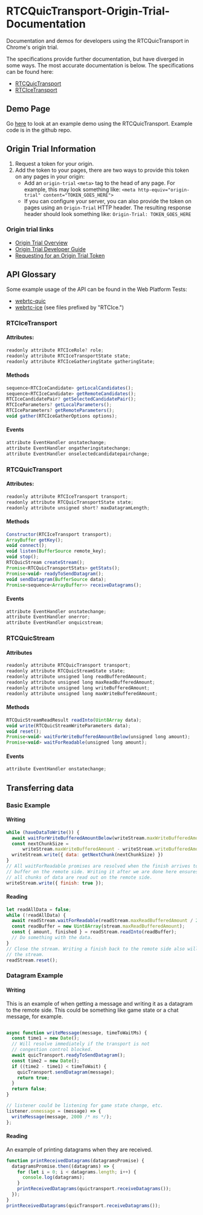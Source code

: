 # RTCQuicTransport-Origin-Trial-Documentation
Documentation and demos for developers using the RTCQuicTransport in Chrome's origin trial.

The specifications provide further documentation, but have diverged in some ways. The most
accurate documentation is below. The specifications can be found here:

 * [RTCQuicTransport](https://w3c.github.io/webrtc-quic/)
 * [RTCIceTransport](https://w3c.github.io/webrtc-ice/)

## Demo Page

Go [here](https://shampson.github.io/RTCQuicTransport-Origin-Trial-Documentation/) to look at
an example demo using the RTCQuicTransport. Example code is in the github repo.

## Origin Trial Information

1. Request a token for your origin.
2. Add the token to your pages, there are two ways to provide this token on
   any pages in your origin:
     - Add an `origin-trial` `<meta>` tag to the head of any page. For example,
       this may look something like:
       `<meta http-equiv="origin-trial" content="TOKEN_GOES_HERE">`
     - If you can configure your server, you can also provide the token on pages
       using an `Origin-Trial` HTTP header. The resulting response header should
       look something like: `Origin-Trial: TOKEN_GOES_HERE`

### Origin trial links

* [Origin Trial Overview](https://github.com/GoogleChrome/OriginTrials/blob/gh-pages/README.md)
* [Origin Trial Developer Guide](https://github.com/GoogleChrome/OriginTrials/blob/gh-pages/developer-guide.md)
* [Requesting for an Origin Trial Token](https://developers.chrome.com/origintrials/#/trials/active)

## API Glossary

Some example usage of the API can be found in the Web Platform Tests:
* [webrtc-quic](https://github.com/web-platform-tests/wpt/tree/master/webrtc-quic)
* [webrtc-ice](https://github.com/web-platform-tests/wpt/tree/master/webrtc) (see
  files prefixed by "RTCIce.")

### RTCIceTransport

#### Attributes:

```js
readonly attribute RTCIceRole? role;
readonly attribute RTCIceTransportState state;
readonly attribute RTCIceGatheringState gatheringState;
```

#### Methods

```js
sequence<RTCIceCandidate> getLocalCandidates();
sequence<RTCIceCandidate> getRemoteCandidates();
RTCIceCandidatePair? getSelectedCandidatePair();
RTCIceParameters? getLocalParameters();
RTCIceParameters? getRemoteParameters();
void gather(RTCIceGatherOptions options);
```

#### Events

```js
attribute EventHandler onstatechange;
attribute EventHandler ongatheringstatechange;
attribute EventHandler onselectedcandidatepairchange;
```

### RTCQuicTransport

#### Attributes:

```js
readonly attribute RTCIceTransport transport;
readonly attribute RTCQuicTransportState state;
readonly attribute unsigned short? maxDatagramLength;
```

#### Methods

```js
Constructor(RTCIceTransport transport);
ArrayBuffer getKey();
void connect();
void listen(BufferSource remote_key);
void stop();
RTCQuicStream createStream();
Promise<RTCQuicTransportStats> getStats();
Promise<void> readyToSendDatagram();
void sendDatagram(BufferSource data);
Promise<sequence<ArrayBuffer>> receiveDatagrams();
```

#### Events

```js
attribute EventHandler onstatechange;
attribute EventHandler onerror;
attribute EventHandler onquicstream;
```

### RTCQuicStream

#### Attributes

```js
readonly attribute RTCQuicTransport transport;
readonly attribute RTCQuicStreamState state;
readonly attribute unsigned long readBufferedAmount;
readonly attribute unsigned long maxReadBufferedAmount;
readonly attribute unsigned long writeBufferedAmount;
readonly attribute unsigned long maxWriteBufferedAmount;
```

#### Methods

```js
RTCQuicStreamReadResult readInto(Uint8Array data);
void write(RTCQuicStreamWriteParameters data);
void reset();
Promise<void> waitForWriteBufferedAmountBelow(unsigned long amount);
Promise<void> waitForReadable(unsigned long amount);
```

#### Events
```js
attribute EventHandler onstatechange;
```

## Transferring data

### Basic Example

#### Writing

```js
while (haveDataToWrite()) {
  await waitForWriteBufferedAmountBelow(writeStream.maxWriteBufferedAmount / 2);
  const nextChunkSize =
      writeStream.maxWriteBufferedAmount - writeStream.writeBufferedAmount;
  writeStream.write({ data: getNextChunk(nextChunkSize) })
}
// All waitForReadable promises are resolved when the finish arrives to the read
// buffer on the remote side. Writing it after we are done here ensures that
// all chunks of data are read out on the remote side.
writeStream.write({ finish: true });
```

#### Reading

```js
let readAllData = false;
while (!readAllData) {
  await readStream.waitForReadable(readStream.maxReadBufferedAmount / 2);
  const readBuffer = new Uint8Array(stream.maxReadBufferedAmount);
  const { amount, finished } = readStream.readInto(readBuffer);
  // Do something with the data.
}
// Close the stream. Writing a finish back to the remote side also will close
// the stream.
readStream.reset();
```

### Datagram Example

#### Writing
This is an example of when getting a message and writing it as a datagram
to the remote side. This could be something like game state or a chat message,
for example.
```js

async function writeMessage(message, timeToWaitMs) {
  const time1 = new Date();
  // Will resolve immediately if the transport is not
  // congestion control blocked.
  await quicTransport.readyToSendDatagram();
  const time2 = new Date();
  if ((time2 - time1) < timeToWait) {
    quicTransport.sendDatagram(message);
    return true;
  }
  return false;
}

// listener could be listening for game state change, etc.
listener.onmessage = (message) => {
  writeMessage(message, 2000 /* ms */);
};
```

#### Reading
An example of printing datagrams when they are received.
```js
function printReceivedDatagrams(datagramsPromise) {
  datagramsPromise.then((datagrams) => {
    for (let i = 0; i < datagrams.length; i++) {
      console.log(datagrams);
    }
    printReceivedDatagrams(quictransport.receiveDatagrams());
  });
}
printReceivedDatagrams(quicTransport.receiveDatagrams());
```
